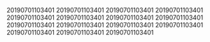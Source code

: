 20190701103401
20190701103401
20190701103401
20190701103401
20190701103401
20190701103401
20190701103401
20190701103401
20190701103401
20190701103401
20190701103401
20190701103401
20190701103401
20190701103401
20190701103401
